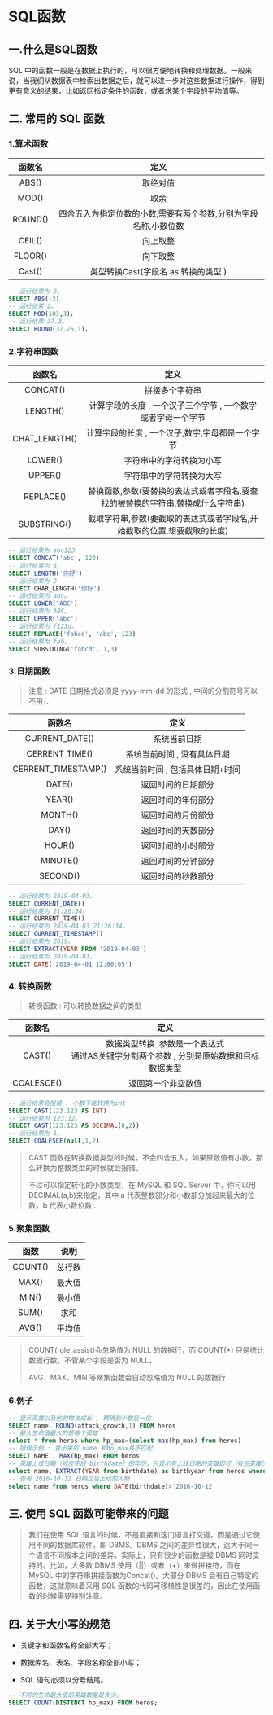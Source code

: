 # SQL函数



## 一.什么是SQL函数

 SQL 中的函数一般是在数据上执行的，可以很方便地转换和处理数据。一般来说，当我们从数据表中检索出数据之后，就可以进一步对这些数据进行操作，得到更有意义的结果，比如返回指定条件的函数，或者求某个字段的平均值等。 



## 二. 常用的 SQL 函数 

### 1.算术函数 

| 函数名 | 定义 |
| :---: | :---: |
| ABS() | 取绝对值 |
| MOD() | 取余 |
| ROUND() | 四舍五入为指定位数的小数,需要有两个参数,分别为字段名称,小数位数 |
| CEIL() | 向上取整 |
| FLOOR() | 向下取整 |
| Cast() | 类型转换Cast(字段名 as 转换的类型 ) |

```sql
-- 运行结果为 2。
SELECT ABS(-2)
-- 运行结果 2。
SELECT MOD(101,3)，
-- 运行结果 37.3。
SELECT ROUND(37.25,1)，
```

### 2.字符串函数
| 函数名 | 定义 |
| :---: | :---: |
| CONCAT() | 拼接多个字符串 |
| LENGTH() | 计算字段的长度 , 一个汉子三个字节 , 一个数字或者字母一个字节 |
| CHAT_LENGTH() | 计算字段的长度 , 一个汉子,数字,字母都是一个字节 |
| LOWER() | 字符串中的字符转换为小写 |
| UPPER() | 字符串中的字符转换为大写 |
| REPLACE() | 替换函数,参数(要替换的表达式或者字段名,要查找的被替换的字符串,替换成什么字符串) |
| SUBSTRING() | 截取字符串,参数(要截取的表达式或者字段名,开始截取的位置,想要截取的长度) |

```sql
-- 运行结果为 abc123
SELECT CONCAT('abc', 123)
-- 运行结果为 6
SELECT LENGTH('你好')
-- 运行结果为 2
SELECT CHAR_LENGTH('你好')
-- 运行结果为 abc。
SELECT LOWER('ABC')
-- 运行结果为 ABC。
SELECT UPPER('abc')
-- 运行结果为 f123d。
SELECT REPLACE('fabcd', 'abc', 123)
-- 运行结果为 fab。
SELECT SUBSTRING('fabcd', 1,3)
```

### 3.日期函数
> 注意 :  DATE 日期格式必须是 yyyy-mm-dd 的形式  , 中间的分割符号可以不用`-`.


| 函数名 | 定义 |
| :---: | :---: |
| CURRENT_DATE() | 系统当前日期 |
| CERRENT_TIME() | 系统当前时间 , 没有具体日期 |
| CERRENT_TIMESTAMP() | 系统当前时间 , 包括具体日期+时间 |
| DATE() | 返回时间的日期部分 |
| YEAR() | 返回时间的年份部分 |
| MONTH() | 返回时间的月份部分 |
| DAY() | 返回时间的天数部分 |
| HOUR() | 返回时间的小时部分 |
| MINUTE() | 返回时间的分钟部分 |
| SECOND() | 返回时间的秒数部分 |

```sql
-- 运行结果为 2019-04-03。
SELECT CURRENT_DATE()
-- 运行结果为 21:26:34。
SELECT CURRENT_TIME()
-- 运行结果为 2019-04-03 21:26:34。
SELECT CURRENT_TIMESTAMP()
-- 运行结果为 2019。
SELECT EXTRACT(YEAR FROM '2019-04-03')
-- 运行结果为 2019-04-01。
SELECT DATE('2019-04-01 12:00:05')
```

### 4. 转换函数
> 转换函数 : 可以转换数据之间的类型

| 函数名 | 定义 |
| :---: | :---: |
| CAST() | 数据类型转换 ,参数是一个表达式<br>通过AS关键字分割两个参数 , 分别是原始数据和目标数据类型 |
| COALESCE() | 返回第一个非空数值 |

```sql
-- 运行结果会报错 : 小数不能转换为int
SELECT CAST(123.123 AS INT)
-- 运行结果为 123.12。
SELECT CAST(123.123 AS DECIMAL(8,2))
-- 运行结果为 1。
SELECT COALESCE(null,1,2)
```

>  CAST 函数在转换数据类型的时候，不会四舍五入，如果原数值有小数，那么转换为整数类型的时候就会报错。 
>
>  不过可以指定转化的小数类型，在 MySQL 和 SQL Server 中，你可以用DECIMAL(a,b)来指定，其中 a 代表整数部分和小数部分加起来最大的位数，b 代表小数位数 .



### 5.聚集函数

| 函数 | 说明 |
| :----: | :---: |
| COUNT() | 总行数 |
| MAX() | 最大值 |
| MIN() | 最小值 |
| SUM() | 求和 |
| AVG() | 平均值 |

>  COUNT(role_assist)会忽略值为 NULL 的数据行，而 COUNT(*) 只是统计数据行数，不管某个字段是否为 NULL。 
>
>  AVG、MAX、MIN 等聚集函数会自动忽略值为 NULL 的数据行 

### 6.例子

```sql
-- 显示英雄以及他的物攻成长 , 精确到小数后一位
SELECT name, ROUND(attack_growth,1) FROM heros
-- 最大生命值最大的是哪个英雄
select * from heros where hp_max=(select max(hp_max) from heros)
-- 错误示例 : 查出来的 name 和hp_max并不匹配
SELECT NAME , MAX(hp_max) FROM heros
-- 英雄上线日期（对应字段 birthdate）的年份，只显示有上线日期的英雄即可（有些英雄没有上线日期的数据，不需要显示）
select name, EXTRACT(YEAR from birthdate) as birthyear from heros where birthdate is not null;
-- 查询 2016-10-12 日期之后上线的人物
select name from heros where DATE(birthdate)>'2016-10-12'
```

## 三. 使用 SQL 函数可能带来的问题
>我们在使用 SQL 语言的时候，不是直接和这门语言打交道，而是通过它使用不同的数据库软件，即 DBMS。DBMS 之间的差异性很大，远大于同一个语言不同版本之间的差异。实际上，只有很少的函数是被 DBMS 同时支持的。比如，大多数 DBMS 使用（||）或者（+）来做拼接符，而在 MySQL 中的字符串拼接函数为Concat()。大部分 DBMS 会有自己特定的函数，这就意味着采用 SQL 函数的代码可移植性是很差的，因此在使用函数的时候需要特别注意。



## 四. 关于大小写的规范 

- 关键字和函数名称全部大写；

- 数据库名、表名、字段名称全部小写；

- SQL 语句必须以分号结尾。 

```sql
-- 不同的生命最大值的英雄数量是多少。
SELECT COUNT(DISTINCT hp_max) FROM heros;
```



